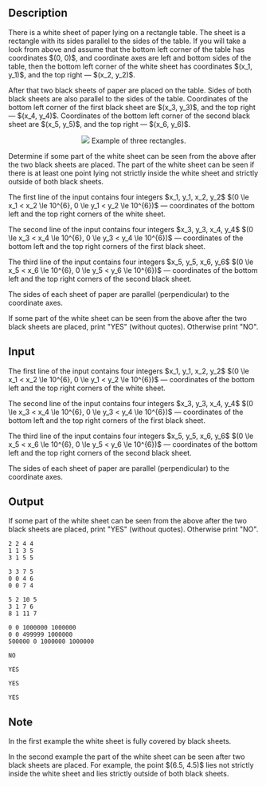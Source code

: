 ## Description

<div><p>There is a white sheet of paper lying on a rectangle table. The sheet is a rectangle with its sides parallel to the sides of the table. If you will take a look from above and assume that the bottom left corner of the table has coordinates $(0, 0)$, and coordinate axes are left and bottom sides of the table, then the bottom left corner of the white sheet has coordinates $(x_1, y_1)$, and the top right — $(x_2, y_2)$.</p><p>After that two black sheets of paper are placed on the table. Sides of both black sheets are also parallel to the sides of the table. Coordinates of the bottom left corner of the first black sheet are $(x_3, y_3)$, and the top right — $(x_4, y_4)$. Coordinates of the bottom left corner of the second black sheet are $(x_5, y_5)$, and the top right — $(x_6, y_6)$. </p><center> <img class="tex-graphics" src="file://YFrt7Snb.png" style="max-width: 100.0%;max-height: 100.0%;">   <span class="tex-font-size-small">Example of three rectangles.</span> </center><p>Determine if some part of the white sheet can be seen from the above after the two black sheets are placed. The part of the white sheet can be seen if there is at least one point lying <span class="tex-font-style-bf">not strictly inside</span> the white sheet and <span class="tex-font-style-bf">strictly outside</span> of both black sheets.</p></div><div class="input-specification"><p>The first line of the input contains four integers $x_1, y_1, x_2, y_2$ $(0 \le x_1 &lt; x_2 \le 10^{6}, 0 \le y_1 &lt; y_2 \le 10^{6})$ — coordinates of the bottom left and the top right corners of the white sheet.</p><p>The second line of the input contains four integers $x_3, y_3, x_4, y_4$ $(0 \le x_3 &lt; x_4 \le 10^{6}, 0 \le y_3 &lt; y_4 \le 10^{6})$ — coordinates of the bottom left and the top right corners of the first black sheet.</p><p>The third line of the input contains four integers $x_5, y_5, x_6, y_6$ $(0 \le x_5 &lt; x_6 \le 10^{6}, 0 \le y_5 &lt; y_6 \le 10^{6})$ — coordinates of the bottom left and the top right corners of the second black sheet.</p><p><span class="tex-font-style-bf">The sides of each sheet of paper are parallel (perpendicular) to the coordinate axes.</span></p></div><div class="output-specification"><p>If some part of the white sheet can be seen from the above after the two black sheets are placed, print "<span class="tex-font-style-tt">YES</span>" (without quotes). Otherwise print "<span class="tex-font-style-tt">NO</span>".</p></div>

## Input

<p>The first line of the input contains four integers $x_1, y_1, x_2, y_2$ $(0 \le x_1 &lt; x_2 \le 10^{6}, 0 \le y_1 &lt; y_2 \le 10^{6})$ — coordinates of the bottom left and the top right corners of the white sheet.</p><p>The second line of the input contains four integers $x_3, y_3, x_4, y_4$ $(0 \le x_3 &lt; x_4 \le 10^{6}, 0 \le y_3 &lt; y_4 \le 10^{6})$ — coordinates of the bottom left and the top right corners of the first black sheet.</p><p>The third line of the input contains four integers $x_5, y_5, x_6, y_6$ $(0 \le x_5 &lt; x_6 \le 10^{6}, 0 \le y_5 &lt; y_6 \le 10^{6})$ — coordinates of the bottom left and the top right corners of the second black sheet.</p><p><span class="tex-font-style-bf">The sides of each sheet of paper are parallel (perpendicular) to the coordinate axes.</span></p>

## Output

<p>If some part of the white sheet can be seen from the above after the two black sheets are placed, print "<span class="tex-font-style-tt">YES</span>" (without quotes). Otherwise print "<span class="tex-font-style-tt">NO</span>".</p>





```input1
2 2 4 4
1 1 3 5
3 1 5 5
```




```input2
3 3 7 5
0 0 4 6
0 0 7 4
```




```input3
5 2 10 5
3 1 7 6
8 1 11 7
```




```input4
0 0 1000000 1000000
0 0 499999 1000000
500000 0 1000000 1000000
```




```output1
NO
```




```output2
YES
```




```output3
YES
```




```output4
YES
```



## Note

<p>In the first example the white sheet is fully covered by black sheets.</p><p>In the second example the part of the white sheet can be seen after two black sheets are placed. For example, the point $(6.5, 4.5)$ lies not strictly inside the white sheet and lies strictly outside of both black sheets.</p>
